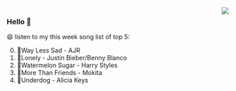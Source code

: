 <img align="right"  src="https://github-readme-stats.vercel.app/api/top-langs/?username=sohyunQVQ" />

### Hello 👋

😄 listen to my this week song list of top 5:

0. 🌈Way Less Sad - AJR
1. 🌈Lonely - Justin Bieber/Benny Blanco
2. 🌈Watermelon Sugar - Harry Styles
3. 🌈More Than Friends - Mokita
4. 🌈Underdog - Alicia Keys

